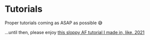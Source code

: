 # Tutorials

Proper tutorials coming as ASAP as possible 😅

...until then, please enjoy [this sloppy AF tutorial I made in, like, 2021](https://youtu.be/yT7mz0q14yQ)
 
